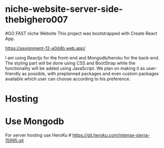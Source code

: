 # niche-website-server-side-thebighero007
#GO FAST niche Website
This project was bootstrapped with Create React App.

https://assignment-12-a0d4b.web.app/

I am using Reactjs for the front-end and Mongodb/heroku for the back-end. The styling part will be done using CSS and BootStrap while the functionality will be added using JavaScript. We plan on making it as user-friendly as possible, with preplanned packages and even custom packages available which user can choose according to his preference.

# Hosting 
# Use Mongodb
For server hosting use HeroKu # https://git.heroku.com/intense-sierra-15995.git
